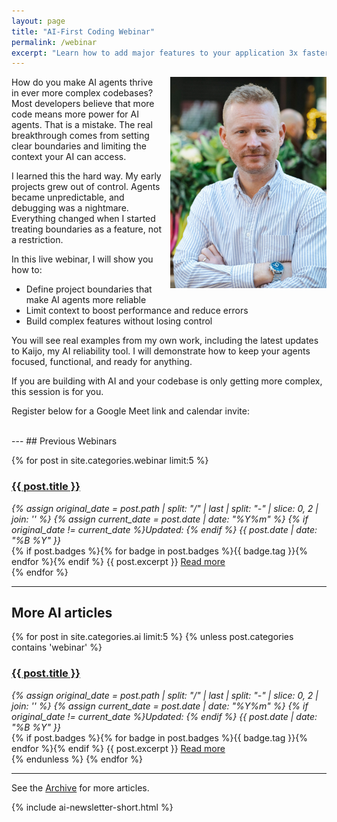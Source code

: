 ```yaml
---
layout: page
title: "AI-First Coding Webinar"
permalink: /webinar
excerpt: "Learn how to add major features to your application 3x faster with AI-first coding."
---
```


<img alt='Chris Parsons' src='/assets/img/chris-headshot-full.jpg' class='rounded-lg' style='margin: 0 0 1em 1em; float: right; width: 50%; max-width: 250px;'/>

How do you make AI agents thrive in ever more complex codebases? Most developers believe that more code means more power for AI agents. That is a mistake. The real breakthrough comes from setting clear boundaries and limiting the context your AI can access.

I learned this the hard way. My early projects grew out of control. Agents became unpredictable, and debugging was a nightmare. Everything changed when I started treating boundaries as a feature, not a restriction.

In this live webinar, I will show you how to:
- Define project boundaries that make AI agents more reliable
- Limit context to boost performance and reduce errors
- Build complex features without losing control

You will see real examples from my own work, including the latest updates to Kaijo, my AI reliability tool. I will demonstrate how to keep your agents focused, functional, and ready for anything.

If you are building with AI and your codebase is only getting more complex, this session is for you.

Register below for a Google Meet link and calendar invite:

<div class="rm-area-embed-webinar"></div>

<br>
---
## Previous Webinars

{% for post in site.categories.webinar limit:5 %}
   <div class="post-preview py-4">
   <h3><a href="{{ site.baseurl }}{{ post.url }}">{{ post.title }}</a></h3>

   <div style='font-style: italic' class="pb-1 post-date">
   {% assign original_date = post.path | split: "/" | last | split: "-" | slice: 0, 2 | join: '' %}
   {% assign current_date = post.date | date: "%Y%m" %}
   {% if original_date != current_date %}Updated: {% endif %}
   {{ post.date | date: "%B %Y" }}
   </div>
   {% if post.badges %}{% for badge in post.badges %}<span class="badge badge-{{ badge.type }}">{{ badge.tag }}</span>{% endfor %}{% endif %}
   {{ post.excerpt }}
   <a class='underline' href="{{ site.baseurl }}{{ post.url }}">Read more</a>
   </div>
{% endfor %}

---
## More AI articles
{% for post in site.categories.ai limit:5 %}
   {% unless post.categories contains 'webinar' %}
   <div class="post-preview py-4">
   <h3><a href="{{ site.baseurl }}{{ post.url }}">{{ post.title }}</a></h3>

   <div style='font-style: italic' class="pb-1 post-date">
   {% assign original_date = post.path | split: "/" | last | split: "-" | slice: 0, 2 | join: '' %}
   {% assign current_date = post.date | date: "%Y%m" %}
   {% if original_date != current_date %}Updated: {% endif %}
   {{ post.date | date: "%B %Y" }}
   </div>
   {% if post.badges %}{% for badge in post.badges %}<span class="badge badge-{{ badge.type }}">{{ badge.tag }}</span>{% endfor %}{% endif %}
   {{ post.excerpt }}
   <a class='underline' href="{{ site.baseurl }}{{ post.url }}">Read more</a>
   </div>
   {% endunless %}
{% endfor %}

---
See the <a href="{{ site.baseurl }}/all/">Archive</a> for more articles. 

{% include ai-newsletter-short.html %}